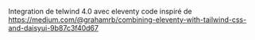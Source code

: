 Integration de telwind 4.0 avec eleventy
code inspiré de https://medium.com/@grahamrb/combining-eleventy-with-tailwind-css-and-daisyui-9b87c3f40d67
